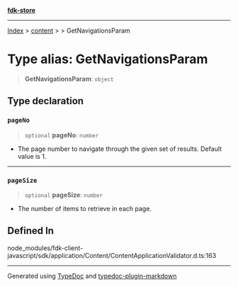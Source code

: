[**fdk-store**](../../../README.md)
***

[Index](../../../API.md) > [content](../../README.md) > [<internal>](../README.md) > GetNavigationsParam

# Type alias: GetNavigationsParam

> **GetNavigationsParam**: `object`

## Type declaration

### `pageNo`

> `optional` **pageNo**: `number`

- The page number to navigate through the given
set of results. Default value is 1.

***

### `pageSize`

> `optional` **pageSize**: `number`

- The number of items to retrieve in each page.

## Defined In

node\_modules/fdk-client-javascript/sdk/application/Content/ContentApplicationValidator.d.ts:163

***
Generated using [TypeDoc](https://typedoc.org/) and [typedoc-plugin-markdown](https://www.npmjs.com/package/typedoc-plugin-markdown)
